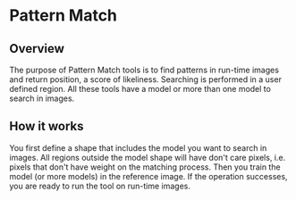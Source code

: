 Pattern Match
=============



Overview
--------


The purpose of Pattern Match tools is to find patterns in run-time images and return position, a score of likeliness. Searching is performed in a user defined region. All these tools have a model or more than one model to search in images.


How it works
------------


You first define a shape that includes the model you want to search in images. All regions outside the model shape will have don't care pixels, i.e. pixels that don't have weight on the matching process. Then you train the model (or more models) in the reference image. If the operation successes, you are ready to run the tool on run-time images.



